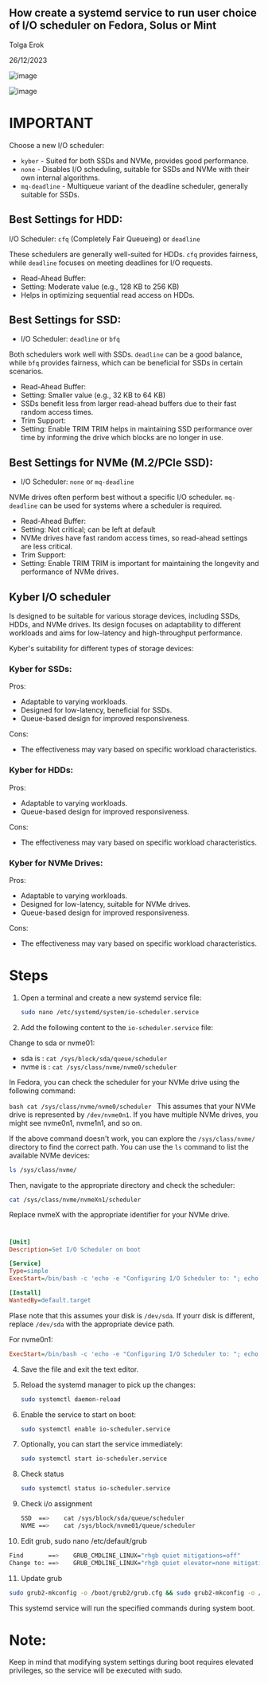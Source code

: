 ## How create a systemd service to run user choice of I/O scheduler on Fedora, Solus or Mint



Tolga Erok

26/12/2023

![image](https://github.com/tolgaerok/tolga-scripts/assets/110285959/7c5c7631-1c4a-4c8b-93ed-5275a8c1e9e6)

![image](https://github.com/tolgaerok/tolga-scripts/assets/110285959/e62aae39-2b2c-4458-8a4a-7d6eddf898a7)

# IMPORTANT
Choose a new I/O scheduler:
- `kyber`         - Suited for both SSDs and NVMe, provides good performance.
- `none`          - Disables I/O scheduling, suitable for SSDs and NVMe with their own internal algorithms.
- `mq-deadline`   - Multiqueue variant of the deadline scheduler, generally suitable for SSDs.

## Best Settings for HDD:
I/O Scheduler: `cfq` (Completely Fair Queueing) or `deadline`

These schedulers are generally well-suited for HDDs. `cfq` provides fairness, while `deadline` focuses on meeting deadlines for I/O requests.

- Read-Ahead Buffer:
- Setting: Moderate value (e.g., 128 KB to 256 KB)
- Helps in optimizing sequential read access on HDDs.

## Best Settings for SSD:
- I/O Scheduler: `deadline` or `bfq`

Both schedulers work well with SSDs. `deadline` can be a good balance, while `bfq` provides fairness, which can be beneficial for SSDs in certain scenarios.

- Read-Ahead Buffer:
- Setting: Smaller value (e.g., 32 KB to 64 KB)
- SSDs benefit less from larger read-ahead buffers due to their fast random access times.
- Trim Support:
- Setting: Enable TRIM
   TRIM helps in maintaining SSD performance over time by informing the drive which blocks are no longer in use.

## Best Settings for NVMe (M.2/PCIe SSD):
- I/O Scheduler: `none` or `mq-deadline`

NVMe drives often perform best without a specific I/O scheduler. `mq-deadline` can be used for systems where a scheduler is required.

- Read-Ahead Buffer:
- Setting: Not critical; can be left at default
- NVMe drives have fast random access times, so read-ahead settings are less critical.
- Trim Support:
- Setting: Enable TRIM
   TRIM is important for maintaining the longevity and performance of NVMe drives.

## Kyber I/O scheduler 
Is designed to be suitable for various storage devices, including SSDs, HDDs, and NVMe drives. Its design focuses on adaptability to different workloads and aims for low-latency and high-throughput performance. 

Kyber's suitability for different types of storage devices:

### Kyber for SSDs:
Pros:

- Adaptable to varying workloads.
- Designed for low-latency, beneficial for SSDs.
- Queue-based design for improved responsiveness.

Cons:

- The effectiveness may vary based on specific workload characteristics.

### Kyber for HDDs:
Pros:

- Adaptable to varying workloads.
- Queue-based design for improved responsiveness.

Cons:

- The effectiveness may vary based on specific workload characteristics.

### Kyber for NVMe Drives:
Pros:

- Adaptable to varying workloads.
- Designed for low-latency, suitable for NVMe drives.
- Queue-based design for improved responsiveness.

Cons:

- The effectiveness may vary based on specific workload characteristics.

# Steps

1. Open a terminal and create a new systemd service file:

   ```bash
   sudo nano /etc/systemd/system/io-scheduler.service
   ```

2. Add the following content to the `io-scheduler.service` file:

Change to sda or nvme01:
  
- sda is    :  `cat /sys/block/sda/queue/scheduler`
- nvme is   :  `cat /sys/class/nvme/nvme0/scheduler`

In Fedora, you can check the scheduler for your NVMe drive using the following command:

``bash
cat /sys/class/nvme/nvme0/scheduler
``
This assumes that your NVMe drive is represented by `/dev/nvme0n1`. If you have multiple NVMe drives, you might see nvme0n1, nvme1n1, and so on.

If the above command doesn't work, you can explore the `/sys/class/nvme/` directory to find the correct path. You can use the `ls` command to list the available NVMe devices:

```bash
ls /sys/class/nvme/
```

Then, navigate to the appropriate directory and check the scheduler:

```bash
cat /sys/class/nvme/nvmeXn1/scheduler
```

Replace nvmeX with the appropriate identifier for your NVMe drive.

# 
   ```ini
   [Unit]
   Description=Set I/O Scheduler on boot

   [Service]
   Type=simple
   ExecStart=/bin/bash -c 'echo -e "Configuring I/O Scheduler to: "; echo "kyber" | sudo tee /sys/block/sda/queue/scheduler; printf "I/O Scheduler has been set to ==>  "; cat /sys/block/sda/queue/scheduler; echo ""'

   [Install]
   WantedBy=default.target
   ```

   Plase note that this assumes your disk is `/dev/sda`. If yourr disk is different, replace `/dev/sda` with the appropriate device path.

   For nvme0n1:
   ```ini
   ExecStart=/bin/bash -c 'echo -e "Configuring I/O Scheduler to: "; echo "kyber" | sudo tee /sys/class/nvme/nvme0n1/scheduler; printf "I/O Scheduler has been set to ==>  "; cat /sys/class/nvme/nvme0n1/scheduler; echo ""'
   ```

4. Save the file and exit the text editor.

5. Reload the systemd manager to pick up the changes:

   ```bash
   sudo systemctl daemon-reload
   ```

6. Enable the service to start on boot:

   ```bash
   sudo systemctl enable io-scheduler.service
   ```

7. Optionally, you can start the service immediately:

   ```bash
   sudo systemctl start io-scheduler.service
   ```

8. Check status
   
   ```bash
   sudo systemctl status io-scheduler.service
   ```

9. Check i/o assignment 
   
   ```bash
   SSD  ==>    cat /sys/block/sda/queue/scheduler
   NVME ==>    cat /sys/block/nvme01/queue/scheduler
   ```

10. Edit grub, sudo nano /etc/default/grub 
  
   ```bash
   Find       ==>    GRUB_CMDLINE_LINUX="rhgb quiet mitigations=off"
   Change to: ==>    GRUB_CMDLINE_LINUX="rhgb quiet elevator=none mitigations=off"
   ```

11. Update grub 
  
   ```bash
   sudo grub2-mkconfig -o /boot/grub2/grub.cfg && sudo grub2-mkconfig -o /boot/efi/EFI/fedora/grub.cfg
   ```

This systemd service will run the specified commands during system boot.

# Note:

Keep in mind that modifying system settings during boot requires elevated privileges, so the service will be executed with sudo.







